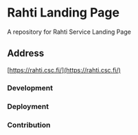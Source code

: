 # Rahti Landing Page
A repository for Rahti Service Landing Page

## Address
[https://rahti.csc.fi/](https://rahti.csc.fi/)


### Development

### Deployment

### Contribution

